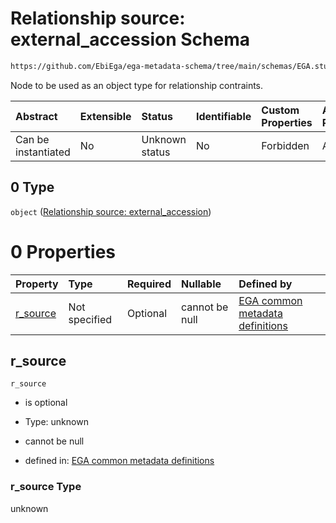 # Relationship source: external\_accession Schema

```txt
https://github.com/EbiEga/ega-metadata-schema/tree/main/schemas/EGA.study.json#/properties/study_relationships/items/allOf/1/anyOf/2/allOf/1/anyOf/0
```

Node to be used as an object type for relationship contraints.

| Abstract            | Extensible | Status         | Identifiable | Custom Properties | Additional Properties | Access Restrictions | Defined In                                                                 |
| :------------------ | :--------- | :------------- | :----------- | :---------------- | :-------------------- | :------------------ | :------------------------------------------------------------------------- |
| Can be instantiated | No         | Unknown status | No           | Forbidden         | Allowed               | none                | [EGA.study.json\*](../../../schemas/EGA.study.json "open original schema") |

## 0 Type

`object` ([Relationship source: external\_accession](ega-12-definitions-relationship-source-external_accession.md))

# 0 Properties

| Property               | Type          | Required | Nullable       | Defined by                                                                                                                                                                                                                                                                     |
| :--------------------- | :------------ | :------- | :------------- | :----------------------------------------------------------------------------------------------------------------------------------------------------------------------------------------------------------------------------------------------------------------------------- |
| [r\_source](#r_source) | Not specified | Optional | cannot be null | [EGA common metadata definitions](ega-12-definitions-relationship-source-external_accession-properties-r_source.md "https://github.com/EbiEga/ega-metadata-schema/tree/main/schemas/EGA.common-definitions.json#/definitions/r-source-external_accession/properties/r_source") |

## r\_source



`r_source`

*   is optional

*   Type: unknown

*   cannot be null

*   defined in: [EGA common metadata definitions](ega-12-definitions-relationship-source-external_accession-properties-r_source.md "https://github.com/EbiEga/ega-metadata-schema/tree/main/schemas/EGA.common-definitions.json#/definitions/r-source-external_accession/properties/r_source")

### r\_source Type

unknown
